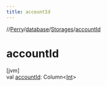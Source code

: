 ```yaml
---
title: accountId
---
```

//[Perry](../../../index.html)/[database](../index.html)/[Storages](index.html)/[accountId](account-id.html)



# accountId



[jvm]\
val [accountId](account-id.html): Column&lt;[Int](https://kotlinlang.org/api/latest/jvm/stdlib/kotlin/-int/index.html)&gt;




